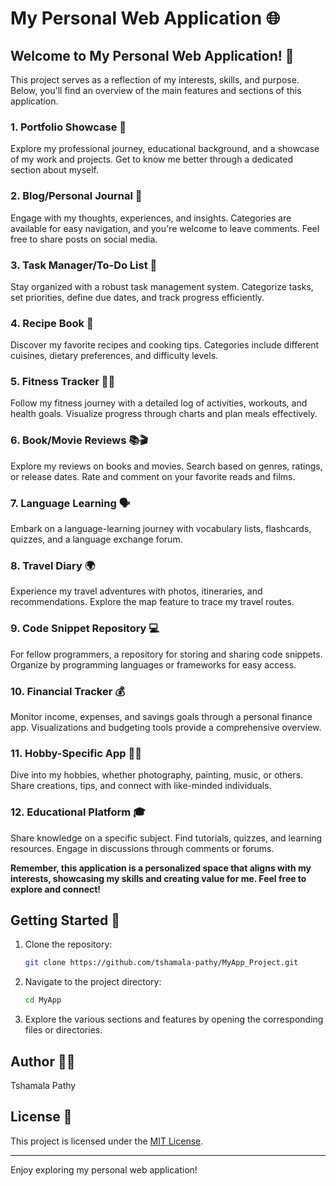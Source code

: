 # My Personal Web Application 🌐

## Welcome to My Personal Web Application! 🚀

This project serves as a reflection of my interests, skills, and purpose. Below, you'll find an overview of the main features and sections of this application.

### 1. Portfolio Showcase 📂

Explore my professional journey, educational background, and a showcase of my work and projects. Get to know me better through a dedicated section about myself.

### 2. Blog/Personal Journal 📝

Engage with my thoughts, experiences, and insights. Categories are available for easy navigation, and you're welcome to leave comments. Feel free to share posts on social media.

### 3. Task Manager/To-Do List 📅

Stay organized with a robust task management system. Categorize tasks, set priorities, define due dates, and track progress efficiently.

### 4. Recipe Book 🍲

Discover my favorite recipes and cooking tips. Categories include different cuisines, dietary preferences, and difficulty levels.

### 5. Fitness Tracker 🏋️‍♂️

Follow my fitness journey with a detailed log of activities, workouts, and health goals. Visualize progress through charts and plan meals effectively.

### 6. Book/Movie Reviews 📚🎬

Explore my reviews on books and movies. Search based on genres, ratings, or release dates. Rate and comment on your favorite reads and films.

### 7. Language Learning 🗣️

Embark on a language-learning journey with vocabulary lists, flashcards, quizzes, and a language exchange forum.

### 8. Travel Diary 🌍

Experience my travel adventures with photos, itineraries, and recommendations. Explore the map feature to trace my travel routes.

### 9. Code Snippet Repository 💻

For fellow programmers, a repository for storing and sharing code snippets. Organize by programming languages or frameworks for easy access.

### 10. Financial Tracker 💰

Monitor income, expenses, and savings goals through a personal finance app. Visualizations and budgeting tools provide a comprehensive overview.

### 11. Hobby-Specific App 🎨🎸

Dive into my hobbies, whether photography, painting, music, or others. Share creations, tips, and connect with like-minded individuals.

### 12. Educational Platform 🎓

Share knowledge on a specific subject. Find tutorials, quizzes, and learning resources. Engage in discussions through comments or forums.

**Remember, this application is a personalized space that aligns with my interests, showcasing my skills and creating value for me. Feel free to explore and connect!**

## Getting Started 🚀

1. Clone the repository:

    ```bash
    git clone https://github.com/tshamala-pathy/MyApp_Project.git
    ```

2. Navigate to the project directory:

    ```bash
    cd MyApp
    ```

3. Explore the various sections and features by opening the corresponding files or directories.

## Author 👩‍💻

Tshamala Pathy

## License 📄

This project is licensed under the [MIT License](LICENSE).

---

Enjoy exploring my personal web application!
